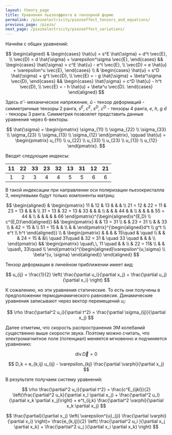 ```yaml
---
layout: theory_page
title: Уравнения пьезоэффекта в тензорной форме
permalink: /piezoelectricity/piezoeffect_tensors_and_equations/
previous_page: /piezo/
next_page: /piezoelectricity/piezoeffect_variations/
---
```


Начнём с общих уравнений:

$$
\begin{aligned}
& \begin{cases}
\hat{u} = s^E \hat{\sigma} + d^t \vec{E}, \\
\vec{D} = d \hat{\sigma} + \varepsilon^\sigma \vec{E},
\end{cases}
&& \begin{cases}
\hat{\sigma} = c^E \hat{u} - e^t \vec{E}, \\
\vec{D} = e \hat{u} + \varepsilon^u \vec{E},
\end{cases}
\\ &
\begin{cases}
\hat{u} = s^D \hat{\sigma} + g^t \vec{D}, \\
\vec{E} = - g \hat{\sigma} + \beta^\sigma \vec{D},
\end{cases}
&& \begin{cases}
\hat{\sigma} = c^D \hat{u} - h^t \vec{D}, \\
\vec{E} = - h \hat{u} + \beta^u \vec{D}.
\end{cases}
\end{aligned}
$$

Здесь $\hat{\sigma}$ - механическое напряжение, $\hat{u}$ - тензор деформаций - симметричные тензоры 2 ранга, $s^E$, $c^E$, $s^D$, $c^D$ - тензоры 4 ранга, $e$, $h$, $g$ $d$ - тензоры 3 ранга. Симметрия позвоялет представить данные уравнения через 6-векторы.

$$
\hat{\sigma} = \begin{pmatrix}
\sigma_{11} \\
\sigma_{22} \\
\sigma_{33} \\
\sigma_{23} \\
\sigma_{13} \\
\sigma_{12}
\end{pmatrix}, \qquad
\hat{u} = \begin{pmatrix}
u_{11} \\
u_{22} \\
u_{33} \\
u_{23} \\
u_{13} \\
u_{12}
\end{pmatrix}.
$$

Вводят следующие индексы:

|11|22|33|23|32|13|31|12|21|
|:-:|:-:|:-:|:-:|:-:|:-:|:-:|:-:|:-:|
|1|2|3|4|4|5|5|6|6|

В такой индексации при направлении оси поляризации пьезокристалла 3, ненулевыми будут только компоненты матриц:

$$
\begin{aligned} &
\begin{pmatrix}
11 & 12 & 13 & & & \\
21 = 12 & 22 = 11 & 23 = 13 & & & \\
31 = 13 & 32 = 13 & 33 & & & \\
& & & 44 & & \\
& & & & 55 = 44 & \\
& & & & & 66 
\end{pmatrix}^{\begin{aligned}s^{E,D} \\ c^{E,D}\end{aligned}}
&& \begin{pmatrix}
& & 13 = 31 \\
& & 23 = 31 \\
& & 33 \\
& 42 = 15 & \\
51 = 15 & & \\
& & 
\end{pmatrix}^{\begin{aligned}d^t \\ g^t \\ e^t \\ h^t \end{aligned}}
\\ &
\begin{pmatrix}
& & & & 15\quad & \quad \\
& & & 24 = 15 & &\\
\quad 31\quad & 32 = 31 & \quad 33 \quad  & & & \\
\end{pmatrix}
&& \begin{pmatrix}
\quad\,\, 11 \quad & & \\
& 22 = 11& \\
& & \quad\, 33\quad  \\
\end{pmatrix}^{\begin{aligned}\varepsilon^{u,\sigma} \\ \beta^{u, \sigma} \end{aligned}}
\end{aligned}
$$

Тензор деформации в линейном приближении имеет вид:

$$
u_{ij} = \frac{1}{2} \left( \frac{\partial u_i}{\partial x_j} + \frac{\partial u_j}{\partial x_i} \right)
$$

К сожалению, но эти уравнения статические. То есть они получены в предположении термодинамического равновесия. Динамические уравнения записывают через вектор перемещений $u_i$:

$$
\rho \frac{\partial^2 u_i}{\partial t^2} = 
\frac{\partial \sigma_{ij}}{\partial x_j}
$$

Далее отметим, что скорость распространения ЭМ колебаний существенно выше скорости звука. Поэтому можно считать, что электромагнитное поле (потенциал) меняется мгновенно и подчиняется уравнению:

$$
\mathrm{div\,} \vec{D} = 0
$$

$$
D_k = e_{k,ij} u_{ij} - \varepsilon_{kj} \frac{\partial \varphi}{\partial x_j}
$$

В результате получаем систему уравнений:

$$
\rho \frac{\partial^2 u_i}{\partial t^2} = 
\frac{c^E_{ijkl}}{2} \left(\frac{\partial^2 u_k}{\partial x_l \partial x_j} + \frac{\partial^2 u_l}{\partial x_k \partial x_j}\right) + e^t_{ij,k} \frac{\partial^2 \varphi}{\partial x_k \partial x_j}
$$

$$
\frac{\partial}{\partial x_j} \left( \varepsilon^{u}_{ji} \frac{\partial \varphi}{\partial x_i} \right)=  \frac{e_{k,ij}}{2} \left( \frac{\partial^2 u_i }{\partial x_j \partial x_k} + \frac{\partial^2 u_j }{\partial x_i \partial x_k} \right)
$$